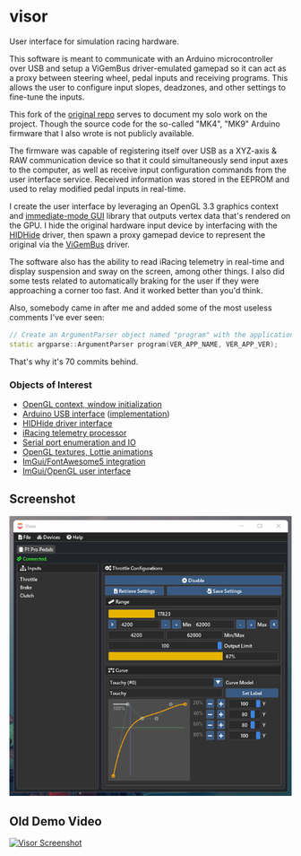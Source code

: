 # visor

User interface for simulation racing hardware.

This software is meant to communicate with an Arduino microcontroller over USB and setup a ViGemBus driver-emulated gamepad so it can act as a proxy between steering wheel, pedal inputs and receiving programs. This allows the user to configure input slopes, deadzones, and other settings to fine-tune the inputs.

This fork of the [original repo](https://github.com/SimCoaches/visor) serves to document my solo work on the project. Though the source code for the so-called "MK4", "MK9" Arduino firmware that I also wrote is not publicly available.

The firmware was capable of registering itself over USB as a XYZ-axis & RAW communication device so that it could simultaneously send input axes to the computer, as well as receive input configuration commands from the user interface service. Received information was stored in the EEPROM and used to relay modified pedal inputs in real-time.

I create the user interface by leveraging an OpenGL 3.3 graphics context and [immediate-mode GUI](https://github.com/ocornut/imgui) library that outputs vertex data that's rendered on the GPU. I hide the original hardware input device by interfacing with the [HIDHide](https://github.com/nefarius/HidHide) driver, then spawn a proxy gamepad device to represent the original via the [ViGemBus](https://github.com/nefarius/ViGEmBus) driver.

The software also has the ability to read iRacing telemetry in real-time and display suspension and sway on the screen, among other things. I also did some tests related to automatically braking for the user if they were approaching a corner too fast. And it worked better than you'd think.

Also, somebody came in after me and added some of the most useless comments I've ever seen:

```c++
// Create an ArgumentParser object named "program" with the application name and version
static argparse::ArgumentParser program(VER_APP_NAME, VER_APP_VER);
```

That's why it's 70 commits behind.

### Objects of Interest

* [OpenGL context, window initialization](https://github.com/codegoose/visor/blob/main/libs/boot/imgui_gl3_glfw3.hpp)
* [Arduino USB interface](https://github.com/codegoose/visor/blob/main/libs/firmware/mk4.h) ([implementation](https://github.com/codegoose/visor/blob/main/libs/firmware/mk4.cxx))
* [HIDHide driver interface](https://github.com/codegoose/visor/blob/main/libs/hidhide/hidhide.cxx)
* [iRacing telemetry processor](https://github.com/codegoose/visor/blob/main/libs/iracing/iracing.cxx)
* [Serial port enumeration and IO](https://github.com/codegoose/visor/blob/main/libs/serial/serial.cxx)
* [OpenGL textures, Lottie animations](https://github.com/codegoose/visor/blob/main/libs/texture/texture.cxx)
* [ImGui/FontAwesome5 integration](https://github.com/codegoose/visor/blob/main/libs/font/imgui.cxx)
* [ImGui/OpenGL user interface](https://github.com/codegoose/visor/blob/main/apps/visor/gui.cxx)

## Screenshot

![Visor Screenshot](https://raw.githubusercontent.com/codegoose/visor/main/screenshot0.png)

## Old Demo Video

[![Visor Screenshot](https://img.youtube.com/vi/kaRXmPyVAHs/maxresdefault.jpg)](https://www.youtube.com/watch?v=kaRXmPyVAHs)
